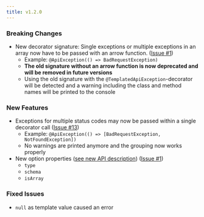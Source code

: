 ```yaml
---
title: v1.2.0
---
```


### Breaking Changes

* New decorator signature: Single exceptions or multiple exceptions in an array now have to be passed with an arrow function. ([Issue #1](https://github.com/nanogiants/nestjs-swagger-api-exception-decorator/issues/1))
  * Example: `@ApiException(() => BadRequestException)`
  * **The old signature without an arrow function is now deprecated and will be removed in future versions**
  * Using the old signature with the `@TemplatedApiException`-decorator will be detected and a warning including the class and method names will be printed to the console

### New Features

* Exceptions for multiple status codes may now be passed within a single decorator call ([Issue #13](https://github.com/nanogiants/nestjs-swagger-api-exception-decorator/issues/13))
  * Example: `@ApiException(() => [BadRequestException, NotFoundException])`
  * No warnings are printed anymore and the grouping now works properly
* New option properties ([see new API description](/api)) ([Issue #1](https://github.com/nanogiants/nestjs-swagger-api-exception-decorator/issues/1))
  * `type`
  * `schema`
  * `isArray`

### Fixed Issues

* `null` as template value caused an error

